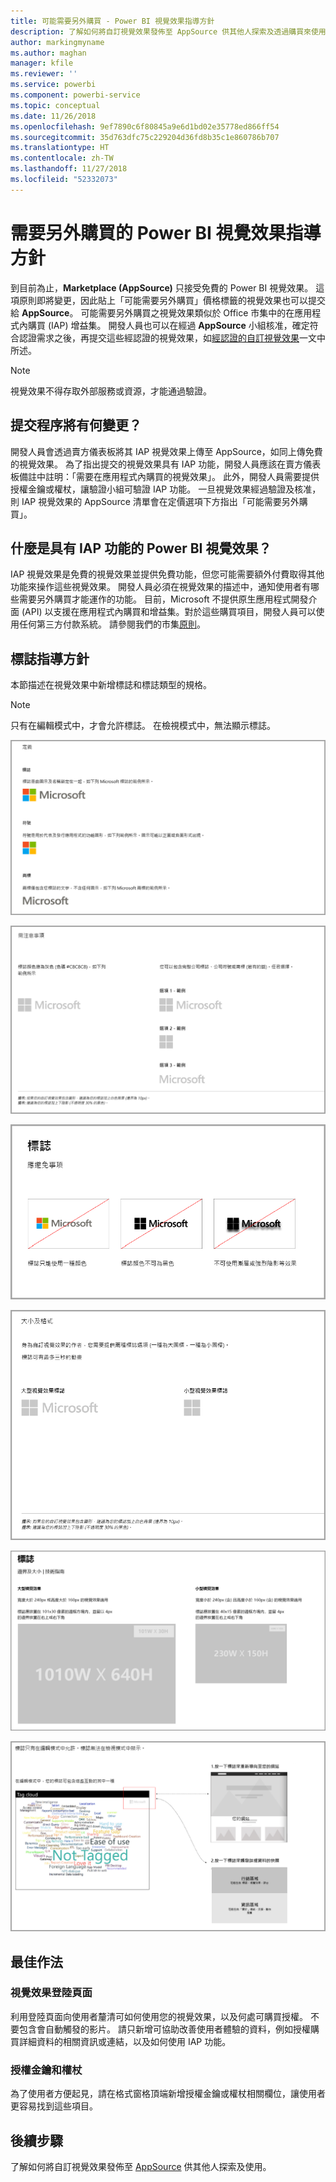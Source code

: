 ```yaml
---
title: 可能需要另外購買 - Power BI 視覺效果指導方針
description: 了解如何將自訂視覺效果發佈至 AppSource 供其他人探索及透過購買來使用。
author: markingmyname
ms.author: maghan
manager: kfile
ms.reviewer: ''
ms.service: powerbi
ms.component: powerbi-service
ms.topic: conceptual
ms.date: 11/26/2018
ms.openlocfilehash: 9ef7890c6f80845a9e6d1bd02e35778ed866ff54
ms.sourcegitcommit: 35d763dfc75c229204d36fd8b35c1e860786b707
ms.translationtype: HT
ms.contentlocale: zh-TW
ms.lasthandoff: 11/27/2018
ms.locfileid: "52332073"
---
```

# <a name="guidelines-for-power-bi-visuals-with-additional-purchases"></a>需要另外購買的 Power BI 視覺效果指導方針

到目前為止，**Marketplace (AppSource)** 只接受免費的 Power BI 視覺效果。 這項原則即將變更，因此貼上「可能需要另外購買」價格標籤的視覺效果也可以提交給 **AppSource**。 可能需要另外購買之視覺效果類似於 Office 市集中的在應用程式內購買 (IAP) 增益集。 開發人員也可以在經過 **AppSource** 小組核准，確定符合認證需求之後，再提交這些經認證的視覺效果，如[經認證的自訂視覺效果](../power-bi-custom-visuals-certified.md)一文中所述。

> [!Note]
> 視覺效果不得存取外部服務或資源，才能通過驗證。

## <a name="whats-changing-in-the-submission-process"></a>提交程序將有何變更？

開發人員會透過賣方儀表板將其 IAP 視覺效果上傳至 AppSource，如同上傳免費的視覺效果。 為了指出提交的視覺效果具有 IAP 功能，開發人員應該在賣方儀表板備註中註明：「需要在應用程式內購買的視覺效果」。 此外，開發人員需要提供授權金鑰或權杖，讓驗證小組可驗證 IAP 功能。 一旦視覺效果經過驗證及核准，則 IAP 視覺效果的 AppSource 清單會在定價選項下方指出「可能需要另外購買」。

## <a name="what-is-a-power-bi-visual-with-iap-features"></a>什麼是具有 IAP 功能的 Power BI 視覺效果？

IAP 視覺效果是免費的視覺效果並提供免費功能，但您可能需要額外付費取得其他功能來操作這些視覺效果。 開發人員必須在視覺效果的描述中，通知使用者有哪些需要另外購買才能運作的功能。 目前，Microsoft 不提供原生應用程式開發介面 (API) 以支援在應用程式內購買和增益集。對於這些購買項目，開發人員可以使用任何第三方付款系統。 請參閱我們的市集[原則](https://docs.microsoft.com/office/dev/store/validation-policies#2-apps-or-add-ins-can-display-certain-ads)。

## <a name="logo-guidelines"></a>標誌指導方針

本節描述在視覺效果中新增標誌和標誌類型的規格。

> [!NOTE]
> 只有在編輯模式中，才會允許標誌。 在檢視模式中，無法顯示標誌。

![定義](media/office-store-in-app-purchase-visual-guidelines/definitions.png)

![things-to-keep](media/office-store-in-app-purchase-visual-guidelines/things-to-keep-in-mind.png)

![things-to](media/office-store-in-app-purchase-visual-guidelines/things-to-avoid.png)

![size-and-format ](media/office-store-in-app-purchase-visual-guidelines/size-and-format.png)

![margins-and](media/office-store-in-app-purchase-visual-guidelines/margins-and-sizes.png)

![edit-mode](media/office-store-in-app-purchase-visual-guidelines/logos-in-edit-mode.png)

## <a name="best-practices"></a>最佳作法

### <a name="visual-landing-page"></a>視覺效果登陸頁面

利用登陸頁面向使用者釐清可如何使用您的視覺效果，以及何處可購買授權。 不要包含會自動觸發的影片。 請只新增可協助改善使用者體驗的資料，例如授權購買詳細資料的相關資訊或連結，以及如何使用 IAP 功能。

### <a name="license-key-and-token"></a>授權金鑰和權杖

為了使用者方便起見，請在格式窗格頂端新增授權金鑰或權杖相關欄位，讓使用者更容易找到這些項目。

## <a name="next-steps"></a>後續步驟

了解如何將自訂視覺效果發佈至 [AppSource](office-store.md) 供其他人探索及使用。
